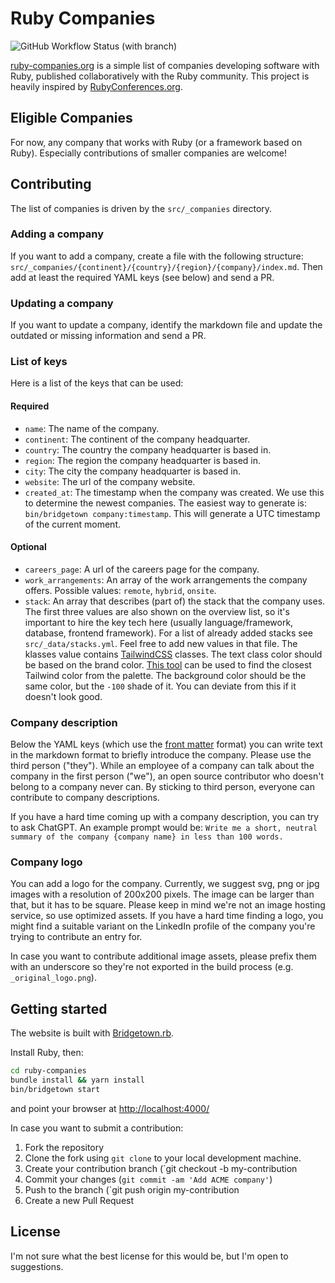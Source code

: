 # Ruby Companies

![GitHub Workflow Status (with branch)](https://img.shields.io/github/actions/workflow/status/calvinwalzel/ruby-companies/gh-pages.yml?branch=main)

[ruby-companies.org](https://ruby-companies.org) is a simple list of companies developing software with Ruby, published collaboratively with the Ruby community. This project is heavily inspired by [RubyConferences.org](https://rubyconferences.org/).

## Eligible Companies

For now, any company that works with Ruby (or a framework based on Ruby). Especially contributions of smaller companies are welcome!

## Contributing

The list of companies is driven by the `src/_companies` directory.

### Adding a company
If you want to add a company, create a file with the following structure: `src/_companies/{continent}/{country}/{region}/{company}/index.md`. Then add at least the required YAML keys (see below) and send a PR.

### Updating a company
If you want to update a company, identify the markdown file and update the outdated or missing information and send a PR.

### List of keys
Here is a list of the keys that can be used:

#### Required
- `name`: The name of the company.
- `continent`: The continent of the company headquarter.
- `country`: The country the company headquarter is based in.
- `region`: The region the company headquarter is based in.
- `city`: The city the company headquarter is based in.
- `website`: The url of the company website.
- `created_at`: The timestamp when the company was created. We use this to determine the newest companies. The easiest way to generate is: `bin/bridgetown company:timestamp`. This will generate a UTC timestamp of the current moment.

#### Optional
- `careers_page`: A url of the careers page for the company.
- `work_arrangements`: An array of the work arrangements the company offers. Possible values: `remote`, `hybrid`, `onsite`.
- `stack`: An array that describes (part of) the stack that the company uses. The first three values are also shown on the overview list, so it's important to hire the key tech here (usually language/framework, database, frontend framework). For a list of already added stacks see `src/_data/stacks.yml`. Feel free to add new values in that file. The klasses value contains [TailwindCSS](https://tailwindcss.com) classes. The text class color should be based on the brand color. [This tool](https://find-nearest-tailwind-colour.netlify.app/) can be used to find the closest Tailwind color from the palette. The background color should be the same color, but the `-100` shade of it. You can deviate from this if it doesn't look good.

### Company description
Below the YAML keys (which use the [front matter](https://www.bridgetownrb.com/docs/front-matter) format) you can write text in the markdown format to briefly introduce the company. Please use the third person ("they"). While an employee of a company can talk about the company in the first person ("we"), an open source contributor who doesn't belong to a company never can. By sticking to third person, everyone can contribute to company descriptions.

If you have a hard time coming up with a company description, you can try to ask ChatGPT. An example prompt would be: `Write me a short, neutral summary of the company {company name} in less than 100 words.`

### Company logo
You can add a logo for the company. Currently, we suggest svg, png or jpg images with a resolution of 200x200 pixels. The image can be larger than that, but it has to be square. Please keep in mind we're not an image hosting service, so use optimized assets. If you have a hard time finding a logo, you might find a suitable variant on the LinkedIn profile of the company you're trying to contribute an entry for.

In case you want to contribute additional image assets, please prefix them with an underscore so they're not exported in the build process (e.g. `_original_logo.png`).

## Getting started

The website is built with [Bridgetown.rb](https://www.bridgetownrb.com/).

Install Ruby, then:

```bash
cd ruby-companies
bundle install && yarn install
bin/bridgetown start
```

and point your browser at [http://localhost:4000/](http://localhost:4000/)

In case you want to submit a contribution:
1. Fork the repository
2. Clone the fork using `git clone` to your local development machine.
3. Create your contribution branch (`git checkout -b my-contribution
4. Commit your changes (`git commit -am 'Add ACME company'`)
5. Push to the branch (`git push origin my-contribution
6. Create a new Pull Request

## License

I'm not sure what the best license for this would be, but I'm open to suggestions.
